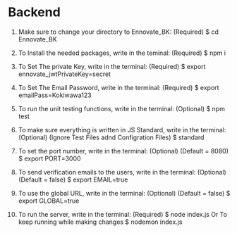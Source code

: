 # Backend

1) Make sure to change your directory to Ennovate_BK: (Required)
$ cd Ennovate_BK

2) To Install the needed packages, write in the teminal: (Required)
$ npm i

3) To Set The private Key, write in the terminal: (Required)
$ export ennovate_jwtPrivateKey=secret

4) To Set The Email Password, write in the terminal: (Required)
$ export emailPass=Kokiwawa123

5) To run the unit testing functions, write in the terminal: (Optional)
$ npm test

6) To make sure everything is written in JS Standard, write in the terminal: (Optional) (Ignore Test Files adnd Configration Files)
$ standard

7) To set the port number, write in the terminal: (Optional) (Default = 8080)
$ export PORT=3000

8) To send verification emails to the users, write in the terminal: (Optional) (Default = false)
$ export EMAIL=true

9) To use the global URL, write in the terminal: (Optional) (Default = false)
$ export GLOBAL=true

10) To run the server, write in the terminal: (Required)
$ node index.js
Or To keep running while making changes
$ nodemon index.js
